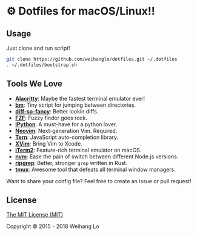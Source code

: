 # ⚙️ Dotfiles for macOS/Linux!!

## Usage

Just clone and run script!

```bash
git clone https://github.com/weihanglo/dotfiles.git ~/.dotfiles
. ~/.dotfiles/bootstrap.sh
```

## Tools We Love

- [**Alacritty**][alacritty]: Maybe the fastest terminal emulator ever!
- [**bm**][bm]: Tiny script for jumping between directories.
- [**diff-so-fancy**][diff-so-fancy]: Better lookin diffs.
- [**FZF**][fzf]: Fuzzy finder goes rock.
- [**IPython**][ipython]: A must-have for a python lover.
- [**Neovim**][neovim]: Next-generation Vim. Required.
- [**Tern**][tern]: JavaScript auto-completion library.
- [**XVim**][xvim]: Bring Vim to Xcode.
- [**iTerm2**][iterm2]: Feature-rich terminal emulator on macOS.
- [**nvm**][nvm]: Ease the pain of switch between different Node.js versions.
- [**ripgrep**][ripgrep]: Better, stronger `grep` written in Rust.
- [**tmux**][tmux]: Awesome tool that defeats all terminal window managers.

Want to share your config file? 
Feel free to create an issue or pull request!

## License

[The MIT License (MIT)](LICENSE)

Copyright © 2015 - 2018 Weihang Lo

[alacritty]: https://github.com/jwilm/alacritty
[bm]: .bm.sh
[diff-so-fancy]: https://github.com/so-fancy/diff-so-fancy
[fzf]: https://github.com/junegunn/fzf
[ipython]: https://ipython.org
[neovim]: https://neovim.io
[tern]: https://ternjs.net
[xvim]: http://xvim.org
[iterm2]: https://www.iterm2.com
[nvm]: https://github.com/creationix/nvm
[ripgrep]: https://github.com/burntsushi/ripgrep
[tmux]: https://tmux.github.io
